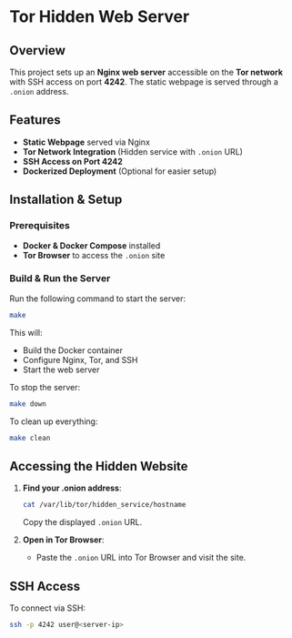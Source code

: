# Tor Hidden Web Server

## Overview
This project sets up an **Nginx web server** accessible on the **Tor network** with SSH access on port **4242**. The static webpage is served through a `.onion` address.

## Features
- **Static Webpage** served via Nginx
- **Tor Network Integration** (Hidden service with `.onion` URL)
- **SSH Access on Port 4242**
- **Dockerized Deployment** (Optional for easier setup)

## Installation & Setup
### Prerequisites
- **Docker & Docker Compose** installed
- **Tor Browser** to access the `.onion` site

### Build & Run the Server
Run the following command to start the server:
```sh
make
```
This will:
- Build the Docker container
- Configure Nginx, Tor, and SSH
- Start the web server

To stop the server:
```sh
make down
```
To clean up everything:
```sh
make clean
```

## Accessing the Hidden Website
1. **Find your .onion address**:
   ```sh
   cat /var/lib/tor/hidden_service/hostname
   ```
   Copy the displayed `.onion` URL.

2. **Open in Tor Browser**:
   - Paste the `.onion` URL into Tor Browser and visit the site.

## SSH Access
To connect via SSH:
```sh
ssh -p 4242 user@<server-ip>
```
